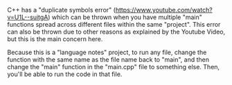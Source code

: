 C++ has a "duplicate symbols error" (https://www.youtube.com/watch?v=U1L--suitgA) which can be thrown when you have
multiple "main" functions spread across different files within the same "project". This error can also be thrown due to
other reasons as explained by the Youtube Video, but this is the main concern here. 

Because this is a "language notes" project, to run any file, change the function with the same name as the file name
back to "main", and then change the "main" function in the "main.cpp" file to something else. Then, you'll be able
to run the code in that file.